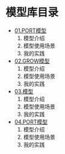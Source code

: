# 模型库目录
- [01.PORT模型](PORT模型.md)
  1. 模型介绍
  2. 模型使用场景
  3. 我的实践
- [02.GROW模型](GROW模型.md)
  1. 模型介绍
  2. 模型使用场景
  3. 我的实践
- [03.模型](PORT模型.md)
  1. 模型介绍
  2. 模型使用场景
  3. 我的实践
- [04.PORT模型](PORT模型.md)
  1. 模型介绍
  2. 模型使用场景
  3. 我的实践